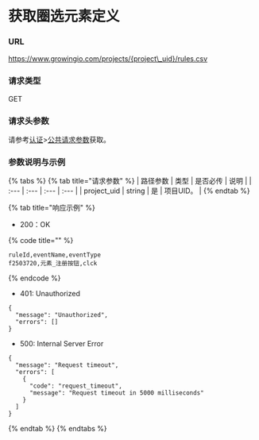 # 获取圈选元素定义

### URL

https://www.growingio.com/projects/{project\_uid}/rules.csv

### 请求类型

GET

### 请求头参数

请参考[认证](../../authenticate/)&gt;[公共请求参数](../../authenticate/head-parameter.md)获取。

### 参数说明与示例

{% tabs %}
{% tab title="请求参数" %}
| 路径参数 | 类型 | 是否必传 | 说明 |
| :--- | :--- | :--- | :--- |
| project\_uid | string | 是 | 项目UID。 |
{% endtab %}

{% tab title="响应示例" %}
* 200：OK

{% code title="" %}
```text
ruleId,eventName,eventType
f2503720,元素_注册按钮,clck
```
{% endcode %}

* 401: Unauthorized

```text
{
  "message": "Unauthorized",
  "errors": []
}
```

* 500: Internal Server Error

```text
{
  "message": "Request timeout",
  "errors": [
    {
      "code": "request_timeout",
      "message": "Request timeout in 5000 milliseconds"
    }
  ]
}
```
{% endtab %}
{% endtabs %}



